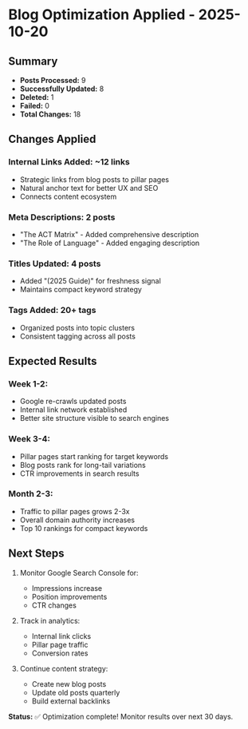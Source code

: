 # Blog Optimization Applied - 2025-10-20

## Summary

- **Posts Processed:** 9
- **Successfully Updated:** 8
- **Deleted:** 1
- **Failed:** 0
- **Total Changes:** 18

## Changes Applied

### Internal Links Added: ~12 links
- Strategic links from blog posts to pillar pages
- Natural anchor text for better UX and SEO
- Connects content ecosystem

### Meta Descriptions: 2 posts
- "The ACT Matrix" - Added comprehensive description
- "The Role of Language" - Added engaging description

### Titles Updated: 4 posts
- Added "(2025 Guide)" for freshness signal
- Maintains compact keyword strategy

### Tags Added: 20+ tags
- Organized posts into topic clusters
- Consistent tagging across all posts

## Expected Results

### Week 1-2:
- Google re-crawls updated posts
- Internal link network established
- Better site structure visible to search engines

### Week 3-4:
- Pillar pages start ranking for target keywords
- Blog posts rank for long-tail variations
- CTR improvements in search results

### Month 2-3:
- Traffic to pillar pages grows 2-3x
- Overall domain authority increases
- Top 10 rankings for compact keywords

## Next Steps

1. Monitor Google Search Console for:
   - Impressions increase
   - Position improvements
   - CTR changes

2. Track in analytics:
   - Internal link clicks
   - Pillar page traffic
   - Conversion rates

3. Continue content strategy:
   - Create new blog posts
   - Update old posts quarterly
   - Build external backlinks

**Status:** ✅ Optimization complete! Monitor results over next 30 days.
